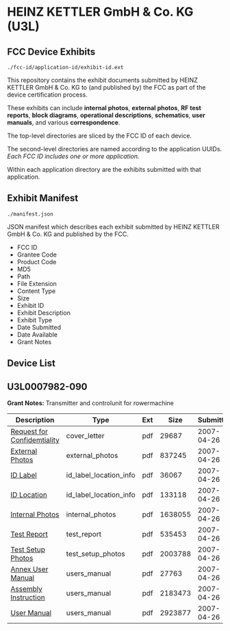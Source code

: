 # HEINZ KETTLER GmbH & Co. KG (U3L)
## FCC Device Exhibits

```
./fcc-id/application-id/exhibit-id.ext
```

This repository contains the exhibit documents submitted by HEINZ KETTLER GmbH & Co. KG to (and published by) the FCC as part of the device certification process.

These exhibits can include **internal photos**, **external photos**, **RF test reports**, **block diagrams**, **operational descriptions**, **schematics**, **user manuals**, and various **correspondence**.

The top-level directories are sliced by the FCC ID of each device.

The second-level directories are named according to the application UUIDs. *Each FCC ID includes one or more application.*

Within each application directory are the exhibits submitted with that application. 

## Exhibit Manifest

```
./manifest.json
```

JSON manifest which describes each exhibit submitted by HEINZ KETTLER GmbH & Co. KG and published by the FCC.

- FCC ID
- Grantee Code
- Product Code
- MD5
- Path
- File Extension
- Content Type
- Size
- Exhibit ID
- Exhibit Description
- Exhibit Type
- Date Submitted
- Date Available
- Grant Notes

## Device List
## U3L0007982-090
**Grant Notes:** Transmitter and controlunit for rowermachine

| Description | Type | Ext | Size | Submitted | Available |
| ----------- | ---- | --- | ---- | --------- | --------- |
| [Request for Confidemtiality](U3L0007982-090/d13785bb421f6dd245d21e83f3d2a204/785088.pdf) | cover_letter | pdf | 29687 | 2007-04-26 | 2007-04-26 |
| [External Photos](U3L0007982-090/d13785bb421f6dd245d21e83f3d2a204/785091.pdf) | external_photos | pdf | 837245 | 2007-04-26 | 2007-06-10 |
| [ID Label](U3L0007982-090/d13785bb421f6dd245d21e83f3d2a204/785083.pdf) | id_label_location_info | pdf | 36067 | 2007-04-26 | 2007-04-26 |
| [ID Location](U3L0007982-090/d13785bb421f6dd245d21e83f3d2a204/785084.pdf) | id_label_location_info | pdf | 133118 | 2007-04-26 | 2007-04-26 |
| [Internal Photos](U3L0007982-090/d13785bb421f6dd245d21e83f3d2a204/785094.pdf) | internal_photos | pdf | 1638055 | 2007-04-26 | 2007-06-10 |
| [Test Report](U3L0007982-090/d13785bb421f6dd245d21e83f3d2a204/785092.pdf) | test_report | pdf | 535453 | 2007-04-26 | 2007-04-26 |
| [Test Setup Photos](U3L0007982-090/d13785bb421f6dd245d21e83f3d2a204/785093.pdf) | test_setup_photos | pdf | 2003788 | 2007-04-26 | 2007-04-26 |
| [Annex User Manual](U3L0007982-090/d13785bb421f6dd245d21e83f3d2a204/785082.pdf) | users_manual | pdf | 27763 | 2007-04-26 | 2007-04-26 |
| [Assembly Instruction](U3L0007982-090/d13785bb421f6dd245d21e83f3d2a204/785085.pdf) | users_manual | pdf | 2183473 | 2007-04-26 | 2007-04-26 |
| [User Manual](U3L0007982-090/d13785bb421f6dd245d21e83f3d2a204/785086.pdf) | users_manual | pdf | 2923877 | 2007-04-26 | 2007-04-26 |
